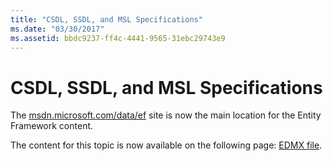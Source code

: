 ```yaml
---
title: "CSDL, SSDL, and MSL Specifications"
ms.date: "03/30/2017"
ms.assetid: bbdc9237-ff4c-4441-9565-31ebc29743e9
---
```

# CSDL, SSDL, and MSL Specifications
The [msdn.microsoft.com/data/ef](https://docs.microsoft.com/ef/ef6/index) site is now the main location for the Entity Framework content.  
  
 The content for this topic is now available on the following page: [EDMX file](https://docs.microsoft.com/ef/ef6/index).
